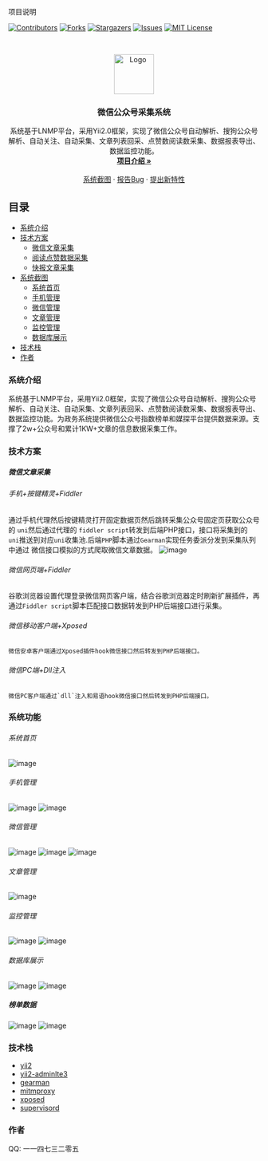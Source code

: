 
项目说明

<!-- PROJECT SHIELDS -->

[![Contributors][contributors-shield]][contributors-url]
[![Forks][forks-shield]][forks-url]
[![Stargazers][stars-shield]][stars-url]
[![Issues][issues-shield]][issues-url]
[![MIT License][license-shield]][license-url]


<!-- PROJECT LOGO -->
<br />

<p align="center">
  <a href="https://github.com/fuchuangxin/media">
    <img src="images/logo.png" alt="Logo" width="80" height="80">
  </a>

  <h3 align="center">微信公众号采集系统</h3>
  <p align="center">
      系统基于LNMP平台，采用Yii2.0框架，实现了微信公众号自动解析、搜狗公众号解析、自动关注、自动采集、文章列表回采、点赞数阅读数采集、数据报表导出、数据监控功能。
    <br />
    <a href="https://github.com/fuchuangxin/media"><strong>项目介绍 »</strong></a>
    <br />
    <br />
    <a href="https://github.com/fuchuangxin/media">系统截图</a>
    ·
    <a href="https://github.com/fuchuangxin/mediae/issues">报告Bug</a>
    ·
    <a href="https://github.com/fuchuangxin/media/issues">提出新特性</a>
  </p>

</p>


 
## 目录
- [系统介绍](#系统介绍)
- [技术方案](#技术方案)
  - [微信文章采集](#微信文章采集)
  - [阅读点赞数据采集](#阅读点赞数采集)
  - [快报文章采集](#快报文章采集)
- [系统截图](#系统截图)
  - [系统首页](#系统首页)
  - [手机管理](#手机管理)
  - [微信管理](#微信管理)
  - [文章管理](#文章管理)
  - [监控管理](#监控管理)
  - [数据库展示](#数据库展示)
- [技术栈](#技术栈)
- [作者](#作者)


### 系统介绍
 系统基于LNMP平台，采用Yii2.0框架，实现了微信公众号自动解析、搜狗公众号解析、自动关注、自动采集、文章列表回采、点赞数阅读数采集、数据报表导出、数据监控功能。为政务系统提供微信公众号指数榜单和媒探平台提供数据来源。支撑了2w+公众号和累计1KW+文章的信息数据采集工作。

### 技术方案
##### 微信文章采集
###### 手机+按键精灵+Fiddler
   通过手机代理然后按键精灵打开固定数据页然后跳转采集公众号固定页获取公众号的 `uni`然后通过代理的 `fiddler script`转发到后端PHP接口，接口将采集到的 `uni`推送到对应`uni`收集池.后端`PHP`脚本通过`Gearman`实现任务委派分发到采集队列中通过
微信接口模拟的方式爬取微信文章数据。
![image](https://github.com/fuchuangxin/meitan/blob/main/images/wechat_capture_archture.jpg)
###### 微信网页端+Fiddler
   谷歌浏览器设置代理登录微信网页客户端，结合谷歌浏览器定时刷新扩展插件，再通过`Fiddler script`脚本匹配接口数据转发到PHP后端接口进行采集。 
###### 微信移动客户端+Xposed
    微信安卓客户端通过Xposed插件hook微信接口然后转发到PHP后端接口。
###### 微信PC端+Dll注入
    微信PC客户端通过`dll`注入和易语hook微信接口然后转发到PHP后端接口。

### 系统功能
###### 系统首页
![image](https://github.com/fuchuangxin/meitan/blob/main/images/index.png)

###### 手机管理
![image](https://github.com/fuchuangxin/meitan/blob/main/images/mobile.png)
![image](https://github.com/fuchuangxin/meitan/blob/main/images/mobile_add.png)


###### 微信管理
![image](https://github.com/fuchuangxin/meitan/blob/main/images/articles.png)
![image](https://github.com/fuchuangxin/meitan/blob/main/images/article_parse_account.png)
![image](https://github.com/fuchuangxin/meitan/blob/main/images/sougou_parse_account.png)


###### 文章管理
![image](https://github.com/fuchuangxin/meitan/blob/main/images/article_list.png)


###### 监控管理
![image](https://github.com/fuchuangxin/meitan/blob/main/images/log_monitor.png)
![image](https://github.com/fuchuangxin/meitan/blob/main/images/service_monitor.png)



###### 数据库展示
![image](https://github.com/fuchuangxin/meitan/blob/main/images/kuaibao_article_data.png)
![image](https://github.com/fuchuangxin/meitan/blob/main/images/wechat_article_data.png)

#####  榜单数据
![image](https://github.com/fuchuangxin/meitan/blob/main/images/zhengwu_excel_data.png)
![image](https://github.com/fuchuangxin/meitan/blob/main/images/account_excel_export.png)



### 技术栈
- [yii2](https://github.com/yiisoft/yii2)
- [yii2-adminlte3](https://github.com/ishizune/yii2-adminlte3)
- [gearman]()
- [mitmproxy]()
- [xposed]()
- [supervisord]()


### 作者
  QQ: 一一四七三二零五
  
<!-- links -->
[your-project-path]:fuchuangxin/media
[contributors-shield]: https://img.shields.io/github/contributors/fuchuangxin/media.svg?style=flat-square
[contributors-url]: https://github.com/fuchuangxin/media/graphs/contributors
[forks-shield]: https://img.shields.io/github/forks/fuchuangxin/media.svg?style=flat-square
[forks-url]: https://github.com/fuchuangxin/media/network/members
[stars-shield]: https://img.shields.io/github/stars/fuchuangxin/media.svg?style=flat-square
[stars-url]: https://github.com/fuchuangxin/media/stargazers
[issues-shield]: https://img.shields.io/github/issues/fuchuangxin/media.svg?style=flat-square
[issues-url]: https://img.shields.io/github/issues/fuchuangxin/media.svg
[license-shield]: https://img.shields.io/github/license/fuchuangxin/media.svg?style=flat-square
[license-url]: https://github.com/fuchuangxin/media/blob/master/LICENSE.txt
[linkedin-shield]: https://img.shields.io/badge/-LinkedIn-black.svg?style=flat-square&logo=linkedin&colorB=555



